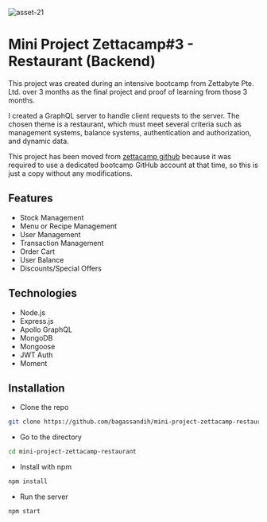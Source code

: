 ![asset-21](https://github.com/user-attachments/assets/49c2c6af-4768-4164-8746-20d44583a696)
# Mini Project Zettacamp#3 - Restaurant (Backend)

This project was created during an intensive bootcamp from Zettabyte Pte. Ltd. over 3 months as the final project and proof of learning from those 3 months.

I created a GraphQL server to handle client requests to the server. The chosen theme is a restaurant, which must meet several criteria such as management systems, balance systems, authentication and authorization, and dynamic data.

This project has been moved from [zettacamp github](https://github.com/zettacamp-bagas-arisandi/bagas_zettacamp_catfish) because it was required to use a dedicated bootcamp GitHub account at that time, so this is just a copy without any modifications.

## Features
- Stock Management
- Menu or Recipe Management
- User Management
- Transaction Management
- Order Cart
- User Balance
- Discounts/Special Offers

## Technologies
- Node.js
- Express.js
- Apollo GraphQL
- MongoDB
- Mongoose
- JWT Auth
- Moment


## Installation

- Clone the repo
```bash
git clone https://github.com/bagassandih/mini-project-zettacamp-restaurant.git
```
- Go to the directory
```bash
cd mini-project-zettacamp-restaurant
```
- Install with npm
```bash
npm install
```
- Run the server
```bash
npm start
 ```   
